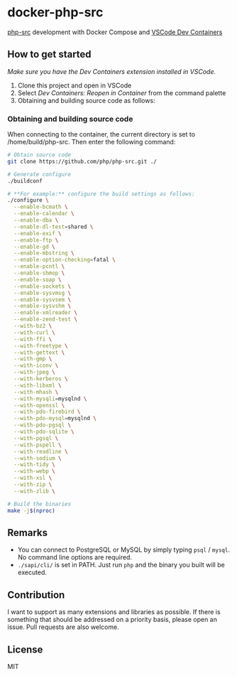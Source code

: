 # docker-php-src

[php-src](https://github.com/php/php-src) development with Docker Compose and [VSCode Dev Containers](https://marketplace.visualstudio.com/items?itemName=ms-vscode-remote.remote-containers)

## How to get started

*Make sure you have the Dev Containers extension installed in VSCode.*

1. Clone this project and open in VSCode
2. Select *Dev Containers: Reopen in Container* from the command palette
3. Obtaining and building source code as follows:

### Obtaining and building source code

When connecting to the container, the current directory is set to /home/build/php-src.
Then enter the following command:

```bash
# Obtain source code
git clone https://github.com/php/php-src.git ./

# Generate configure
./buildconf

# **For example:** configure the build settings as follows:
./configure \
  --enable-bcmath \
  --enable-calendar \
  --enable-dba \
  --enable-dl-test=shared \
  --enable-exif \
  --enable-ftp \
  --enable-gd \
  --enable-mbstring \
  --enable-option-checking=fatal \
  --enable-pcntl \
  --enable-shmop \
  --enable-soap \
  --enable-sockets \
  --enable-sysvmsg \
  --enable-sysvsem \
  --enable-sysvshm \
  --enable-xmlreader \
  --enable-zend-test \
  --with-bz2 \
  --with-curl \
  --with-ffi \
  --with-freetype \
  --with-gettext \
  --with-gmp \
  --with-iconv \
  --with-jpeg \
  --with-kerberos \
  --with-libxml \
  --with-mhash \
  --with-mysqli=mysqlnd \
  --with-openssl \
  --with-pdo-firebird \
  --with-pdo-mysql=mysqlnd \
  --with-pdo-pgsql \
  --with-pdo-sqlite \
  --with-pgsql \
  --with-pspell \
  --with-readline \
  --with-sodium \
  --with-tidy \
  --with-webp \
  --with-xsl \
  --with-zip \
  --with-zlib \

# Build the binaries
make -j$(nproc) 
```

## Remarks

* You can connect to PostgreSQL or MySQL by simply typing `psql` / `mysql`. No command line options are required.
* `./sapi/cli/` is set in PATH. Just run `php` and the binary you built will be executed.

## Contribution

I want to support as many extensions and libraries as possible.
If there is something that should be addressed on a priority basis,
please open an issue. Pull requests are also welcome.

## License

MIT
